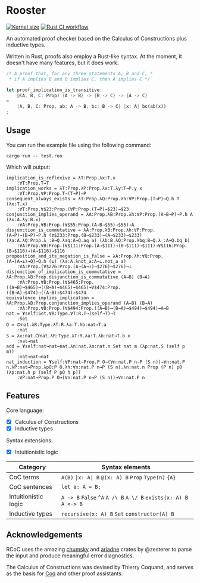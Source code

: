 # Rooster
[![Kernel size](https://img.shields.io/badge/kernel-1967%20SLOC-blue)](rooster_kernel/src/lib.rs) [![Rust CI workflow](https://github.com/aerkiaga/rooster/actions/workflows/rust.yml/badge.svg)](.github/workflows/rust.yml)

An automated proof checker based on the Calculus of Constructions
plus inductive types.

Written in Rust, proofs also employ a Rust-like syntax.
At the moment, it doesn't have many features, but it does work.

```rust
/* A proof that, for any three statements A, B and C, *
 * if A implies B and B implies C, then A implies C */

let proof_implication_is_transitive:
    @(A, B, C: Prop) {A -> B} -> {B -> C} -> {A -> C}
=
    |A, B, C: Prop, ab: A -> B, bc: B -> C| |x: A| bc(ab(x))
;
```

## Usage
You can run the example file using the following command:

```
cargo run -- test.roo
```

Which will output:

```
implication_is_reflexive = λT:Prop.λx:T.x
    :∀T:Prop.T→T
implication_works = λT:Prop.λP:Prop.λx:T.λy:T→P.y x
    :∀T:Prop.∀P:Prop.T→(T→P)→P
consequent_always_exists = λT:Prop.λQ:Prop.λh:∀P:Prop.(T→P)→Q.h T (λx:T.x)
    :∀T:Prop.∀$23:Prop.(∀P:Prop.(T→P)→$23)→$23
conjunction_implies_operand = λA:Prop.λB:Prop.λh:∀P:Prop.(A→B→P)→P.h A (λx:A.λy:B.x)
    :∀A:Prop.∀B:Prop.(∀$55:Prop.(A→B→$55)→$55)→A
disjunction_is_commutative = λA:Prop.λB:Prop.λh:∀P:Prop.(A→P)→(B→P)→P.h (∀$233:Prop.(B→$233)→(A→$233)→$233) (λa:A.λQ:Prop.λ_:B→Q.λaq:A→Q.aq a) (λb:B.λQ:Prop.λbq:B→Q.λ_:A→Q.bq b)
    :∀A:Prop.∀B:Prop.(∀$111:Prop.(A→$111)→(B→$111)→$111)→∀$116:Prop.(B→$116)→(A→$116)→$116
proposition_and_its_negation_is_false = λA:Prop.λh:∀Q:Prop.(A→(A→⊥)→Q)→Q.h (⊥) (λa:A.λnot_a:A→⊥.not_a a)
    :∀A:Prop.(∀$276:Prop.(A→(A→⊥)→$276)→$276)→⊥
disjunction_of_implication_is_commutative = λA:Prop.λB:Prop.disjunction_is_commutative (A→B) (B→A)
    :∀A:Prop.∀B:Prop.(∀$465:Prop.((A→B)→$465)→((B→A)→$465)→$465)→∀$474:Prop.((B→A)→$474)→((A→B)→$474)→$474
equivalence_implies_implication = λA:Prop.λB:Prop.conjunction_implies_operand (A→B) (B→A)
    :∀A:Prop.∀B:Prop.(∀$494:Prop.((A→B)→(B→A)→$494)→$494)→A→B
nat = 𝐘self:Set.∀R:Type.∀T:R.T→(self→T)→T
    :Set
O = ℺nat.λR:Type.λT:R.λa:T.λb:nat→T.a
    :nat
S = λx:nat.℺nat.λR:Type.λT:R.λa:T.λb:nat→T.b x
    :nat→nat
add = 𝐘self:nat→nat→nat.λn:nat.λm:nat.n Set nat m (λp:nat.S (self p m))
    :nat→nat→nat
nat_induction = 𝐘self:∀P:nat→Prop.P O→(∀n:nat.P n→P (S n))→∀n:nat.P n.λP:nat→Prop.λpO:P O.λh:∀n:nat.P n→P (S n).λn:nat.n Prop (P n) pO (λp:nat.h p (self P pO h p))
    :∀P:nat→Prop.P O→(∀n:nat.P n→P (S n))→∀n:nat.P n
```

## Features
Core language:
 - [x] Calculus of Constructions
 - [x] Inductive types

Syntax extensions:
 - [x] Intuitionistic logic

| Category | Syntax elements |
| --- | --- |
| CoC terms | `A(B)` `\|x: A\| B` `@(x: A) B` `Prop` `Type(n)` `{A}` |
| CoC sentences | `let a: A = B;` |
| Intuitionistic logic | `A -> B` `False` `^A` `A /\ B` `A \/ B` `exists(x: A) B` `A <-> B` |
| Inductive types | `recursive(x: A) B` `Set` `constructor(A) B` |

## Acknowledgements

RCoC uses the amazing [chumsky](https://github.com/zesterer/chumsky)
and [ariadne](https://github.com/zesterer/ariadne) crates by @zesterer
to parse the input and produce meaningful error diagnostics.

The Calculus of Constructions was devised by Thierry Coquand,
and serves as the basis for [Coq](https://github.com/coq/coq)
and other proof assistants.
